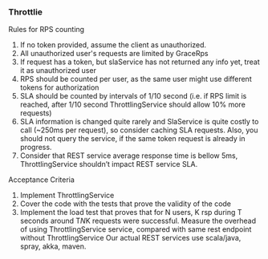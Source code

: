 ### Throttlie
Rules for RPS counting
1. If no token provided, assume the client as unauthorized.
2. All unauthorized user's requests are limited by GraceRps
3. If request has a token, but slaService has not returned any info yet,
treat it as unauthorized user
4. RPS should be counted per user, as the same user might use
different tokens for authorization
5. SLA should be counted by intervals of 1/10 second (i.e. if RPS
limit is reached, after 1/10 second ThrottlingService should allow
10% more requests)
6. SLA information is changed quite rarely and SlaService is quite
costly to call (~250ms per request), so consider caching SLA
requests. Also, you should not query the service, if the same token
request is already in progress.
7. Consider that REST service average response time is bellow 5ms,
ThrottlingService shouldn’t impact REST service SLA.

Acceptance Criteria
1. Implement ThrottlingService
2. Cover the code with the tests that prove the validity of the code
3. Implement the load test that proves that for N users, K rsp during T
seconds around T*N*K requests were successful. Measure the
overhead of using ThrottlingService service, compared with same
rest endpoint without ThrottlingService
Our actual REST services use scala/java, spray, akka, maven.